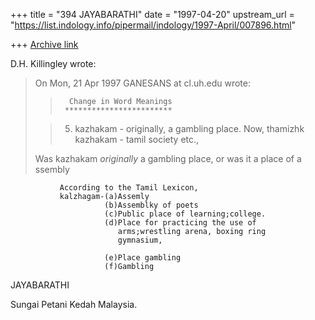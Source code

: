 +++
title = "394 JAYABARATHI"
date = "1997-04-20"
upstream_url = "https://list.indology.info/pipermail/indology/1997-April/007896.html"

+++
[Archive link](https://list.indology.info/pipermail/indology/1997-April/007896.html)

D.H. Killingley wrote:
> 
> On Mon, 21 Apr 1997 GANESANS at cl.uh.edu wrote:
> >
> >       Change in Word Meanings
> >      ************************
> 
> >
> > 5) kazhakam - originally, a gambling place.
> > Now, thamizhk kazhakam - tamil society etc.,
> 
> Was kazhakam _originally_ a gambling place, or was it a place of a ssembly

               According to the Tamil Lexicon,
               kalzhagam-(a)Assemly
                         (b)Assemblky of poets
                         (c)Public place of learning;college.
                         (d)Place for practicing the use of 
                            arms;wrestling arena, boxing ring
                            gymnasium,

                         (e)Place gambling
                         (f)Gambling


JAYABARATHI


Sungai Petani
Kedah
Malaysia.




